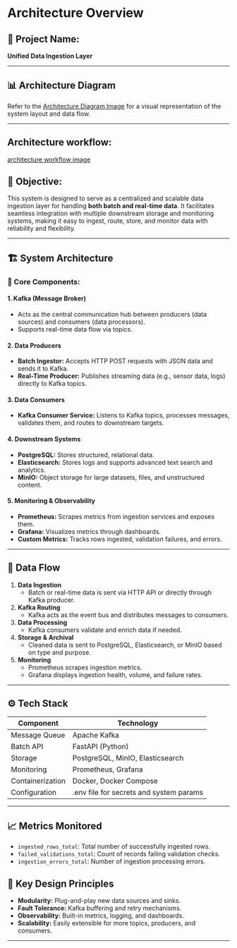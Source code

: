 # Architecture Overview

## 📌 Project Name:
**Unified Data Ingestion Layer**

---

## 📊 Architecture Diagram

Refer to the [Architecture Diagram Image](https://github.com/user-attachments/assets/86920eb4-7490-42c2-b73e-ab960d03410f) for a visual representation of the system layout and data flow.

---

## Architecture workflow:

[architecture workflow image](https://github.com/user-attachments/assets/01678999-7ab5-4f32-a2b5-b91952cfffb0)

## 🎯 Objective:
This system is designed to serve as a centralized and scalable data ingestion layer for handling **both batch and real-time data**. It facilitates seamless integration with multiple downstream storage and monitoring systems, making it easy to ingest, route, store, and monitor data with reliability and flexibility.

---

## 🏗️ System Architecture

### 🧩 Core Components:

#### 1. **Kafka (Message Broker)**
- Acts as the central communication hub between producers (data sources) and consumers (data processors).
- Supports real-time data flow via topics.

#### 2. **Data Producers**
- **Batch Ingestor:** Accepts HTTP POST requests with JSON data and sends it to Kafka.
- **Real-Time Producer:** Publishes streaming data (e.g., sensor data, logs) directly to Kafka topics.

#### 3. **Data Consumers**
- **Kafka Consumer Service:** Listens to Kafka topics, processes messages, validates them, and routes to downstream targets.

#### 4. **Downstream Systems**
- **PostgreSQL:** Stores structured, relational data.
- **Elasticsearch:** Stores logs and supports advanced text search and analytics.
- **MinIO:** Object storage for large datasets, files, and unstructured content.

#### 5. **Monitoring & Observability**
- **Prometheus:** Scrapes metrics from ingestion services and exposes them.
- **Grafana:** Visualizes metrics through dashboards.
- **Custom Metrics:** Tracks rows ingested, validation failures, and errors.

---

## 🧮 Data Flow

1. **Data Ingestion**
   - Batch or real-time data is sent via HTTP API or directly through Kafka producer.
2. **Kafka Routing**
   - Kafka acts as the event bus and distributes messages to consumers.
3. **Data Processing**
   - Kafka consumers validate and enrich data if needed.
4. **Storage & Archival**
   - Cleaned data is sent to PostgreSQL, Elasticsearch, or MinIO based on type and purpose.
5. **Monitoring**
   - Prometheus scrapes ingestion metrics.
   - Grafana displays ingestion health, volume, and failure rates.

---

## ⚙️ Tech Stack

| Component      | Technology         |
|----------------|--------------------|
| Message Queue  | Apache Kafka       |
| Batch API      | FastAPI (Python)   |
| Storage        | PostgreSQL, MinIO, Elasticsearch |
| Monitoring     | Prometheus, Grafana|
| Containerization | Docker, Docker Compose |
| Configuration  | .env file for secrets and system params |

---

## 📈 Metrics Monitored

- `ingested_rows_total`: Total number of successfully ingested rows.
- `failed_validations_total`: Count of records failing validation checks.
- `ingestion_errors_total`: Number of ingestion processing errors.



## 📌 Key Design Principles

- **Modularity:** Plug-and-play new data sources and sinks.
- **Fault Tolerance:** Kafka buffering and retry mechanisms.
- **Observability:** Built-in metrics, logging, and dashboards.
- **Scalability:** Easily extensible for more topics, producers, and consumers.

---
